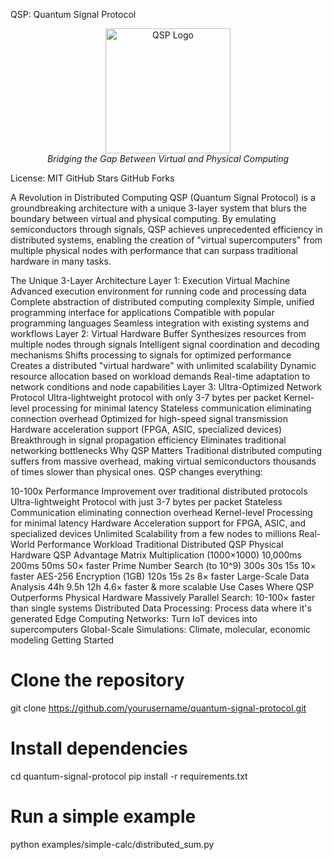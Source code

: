 QSP: Quantum Signal Protocol
<p align="center"> <img src="https://via.placeholder.com/200x200?text=QSP" alt="QSP Logo" width="200"/> <br> <em>Bridging the Gap Between Virtual and Physical Computing</em> </p>
License: MIT
GitHub Stars
GitHub Forks

A Revolution in Distributed Computing
QSP (Quantum Signal Protocol) is a groundbreaking architecture with a unique 3-layer system that blurs the boundary between virtual and physical computing. By emulating semiconductors through signals, QSP achieves unprecedented efficiency in distributed systems, enabling the creation of "virtual supercomputers" from multiple physical nodes with performance that can surpass traditional hardware in many tasks.

The Unique 3-Layer Architecture
Layer 1: Execution Virtual Machine
Advanced execution environment for running code and processing data
Complete abstraction of distributed computing complexity
Simple, unified programming interface for applications
Compatible with popular programming languages
Seamless integration with existing systems and workflows
Layer 2: Virtual Hardware Buffer
Synthesizes resources from multiple nodes through signals
Intelligent signal coordination and decoding mechanisms
Shifts processing to signals for optimized performance
Creates a distributed "virtual hardware" with unlimited scalability
Dynamic resource allocation based on workload demands
Real-time adaptation to network conditions and node capabilities
Layer 3: Ultra-Optimized Network Protocol
Ultra-lightweight protocol with only 3-7 bytes per packet
Kernel-level processing for minimal latency
Stateless communication eliminating connection overhead
Optimized for high-speed signal transmission
Hardware acceleration support (FPGA, ASIC, specialized devices)
Breakthrough in signal propagation efficiency
Eliminates traditional networking bottlenecks
Why QSP Matters
Traditional distributed computing suffers from massive overhead, making virtual semiconductors thousands of times slower than physical ones. QSP changes everything:

10-100x Performance Improvement over traditional distributed protocols
Ultra-lightweight Protocol with just 3-7 bytes per packet
Stateless Communication eliminating connection overhead
Kernel-level Processing for minimal latency
Hardware Acceleration support for FPGA, ASIC, and specialized devices
Unlimited Scalability from a few nodes to millions
Real-World Performance
Workload	Traditional Distributed	QSP	Physical Hardware	QSP Advantage
Matrix Multiplication (1000×1000)	10,000ms	200ms	50ms	50× faster
Prime Number Search (to 10^9)	300s	30s	15s	10× faster
AES-256 Encryption (1GB)	120s	15s	2s	8× faster
Large-Scale Data Analysis	44h	9.5h	12h	4.6× faster & more scalable
Use Cases Where QSP Outperforms Physical Hardware
Massively Parallel Search: 10-100× faster than single systems
Distributed Data Processing: Process data where it's generated
Edge Computing Networks: Turn IoT devices into supercomputers
Global-Scale Simulations: Climate, molecular, economic modeling
Getting Started
# Clone the repository
git clone https://github.com/yourusername/quantum-signal-protocol.git

# Install dependencies
cd quantum-signal-protocol
pip install -r requirements.txt

# Run a simple example
python examples/simple-calc/distributed_sum.py
